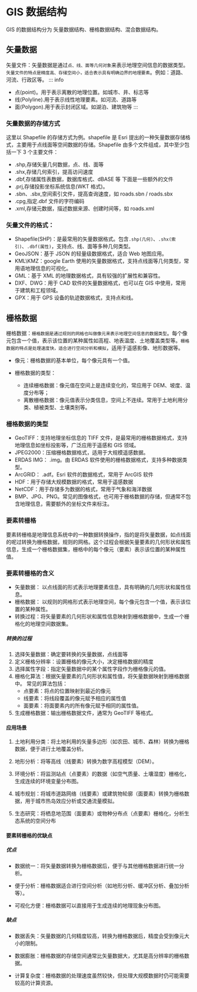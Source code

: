 # GIS 数据结构

GIS 的数据结构分为 矢量数据结构、栅格数据结构、混合数据结构。

## 矢量数据

矢量文件：矢量数据是通过`点、线、面等几何对象`来表示地理空间信息的数据类型。`矢量文件的特点是精度高、存储空间小，适合表示具有明确边界的地理要素`。例如：道路、河流、行政区等。
::: info

- 点(point)。用于表示离散的地理位置。如城市、井、标志等
- 线(Polyline).用于表示线性地理要素。如河流、道路等
- 面(Polygon).用于表示封闭区域。如湖泊、建筑物等
  :::

### 矢量数据的存储方式

这里以 Shapefile 的存储方式为例。shapefile 是 Esri 提出的一种矢量数据存储格式，主要用于点线面等空间数据的存储。Shapefile 由多个文件组成，其中至少包括一下 3 个主要文件：

- .shp,存储矢量几何数据，点、线、面等
- .shx,存储几何索引，提高访问速度
- .dbf,存储属性表数据，数据库格式、dBASE 等
  下面是一些额外的文件
- .prj,存储投影坐标系统信息(WKT 格式)。
- .sbn、.sbx,空间索引文件，提高查询速度，如 roads.sbn / roads.sbx
- .cpg,指定.dbf 文件的字符编码
- .xml,存储元数据，描述数据来源、创建时间等，如 roads.xml

### 矢量文件的格式：

- Shapefile(SHP)：是最常用的矢量数据格式。包含`.shp(几何)`、`.shx(索引)`、`.dbf(属性)`，支持点、线、面等多种几何类型。
- GeoJSON：基于 JSON 的轻量级数据格式，适合 Web 地图应用。
- KML\KMZ：google Earth 使用的矢量数据格式，支持点线面等几何类型，常用语地理信息的可视化。
- GML：基于 XML 的地理数据格式，具有较强的扩展性和兼容性。
- DXF、DWG：用于 CAD 软件的矢量数据格式，也可以在 GIS 中使用，常用于建筑和工程领域。
- GPX：用于 GPS 设备的轨迹数据格式，支持点和线。

## 栅格数据

栅格数据：`栅格数据是通过规则的网格也叫做像元来表示地理空间信息的数据类型`。每个像元包含一个值，表示该位置的某种属性如高程、地表温度、土地覆盖类型等。`栅格数据的特点是处理速度快，适合进行空间分析和模拟`，适用于遥感影像、地形数据等。

- 像元：栅格数据的基本单位，每个像元具有一个值。
- 栅格数据的类型：

  - 连续栅格数据：像元值在空间上是连续变化的，常应用于 DEM、坡度、温度分布等；
  - 离散栅格数据：像元值表示分类信息，空间上不连续。常用于土地利用分类、植被类型、土壤类别等。

### 栅格数据的类型

- GeoTIFF：支持地理坐标信息的 TIFF 文件，是最常用的栅格数据格式，支持地理信息如坐标投影等，广泛应用于遥感和 GIS 领域。
- JPEG2000：压缩栅格数据格式，适用于大规模遥感数据。
- ERDAS IMG： .img。由 ERDAS 软件使用的栅格数据格式，支持多种数据类型。
- ArcGRID： .adf。Esri 软件的数据格式，常用于 ArcGIS 软件
- HDF：用于存储大规模数据的格式，常用于遥感数据
- NetCDF：用于存储多为数据的格式，常用于气象和海洋数据
- BMP、JPG、PNG。常见的图像格式，也可用于栅格数据的存储，但通常不包含地理信息，需要额外的坐标文件来标注。

### 要素转栅格

要素转栅格是地理信息系统中的一种数据转换操作，指的是将矢量数据，如点线面的呢过转换为栅格数据，规则的网格。这个过程会根据矢量要素的几何形状和属性信息，生成一个栅格数据集，栅格中的每个像元（要素）表示该位置的某种属性值。

### 要素转栅格的含义

- 矢量数据： 以点线面的形式表示地理要素信息，具有明确的几何形状和属性信息。
- 栅格数据： 以规则的网格形式表示地理空间，每个像元包含一个值，表示该位置的某种属性。
- 转换过程：将矢量要素的几何形状和属性信息映射到栅格数据中，生成一个栅格化的地理空间数据集。

##### 转换的过程

1. 选择矢量数据：确定要转换的矢量数据，点线面等
2. 定义栅格分辨率：设置栅格的像元大小，决定栅格数据的精度
3. 选择属性字段：指定矢量数据中的某个属性字段作为栅格像元的值。
4. 栅格化算法：根据矢量要素的几何形状和属性值，将矢量数据映射到栅格数据中。
   常见的算法包括：
   - 点要素：将点的位置映射到最近的像元
   - 线要素：将线段覆盖的像元赋予相应的属性值
   - 面要素：将面要素内的所有像元赋予相同的属性值。
5. 生成栅格数据：输出栅格数据文件，通常为 GeoTIFF 等格式。

#### 应用场景

1. 土地利用分类：将土地利用的矢量多边形（如农田、城市、森林）转换为栅格数据，便于进行土地覆盖分析。

2. 地形分析：将等高线（线要素）转换为数字高程模型（DEM）。

3. 环境分析：将监测站点（点要素）的数据（如空气质量、土壤湿度）栅格化，生成连续的环境变量分布图。

4. 城市规划：将城市道路网络（线要素）或建筑物轮廓（面要素）转换为栅格数据，用于城市热岛效应分析或交通流量模拟。

5. 生态研究：将栖息地范围（面要素）或物种分布点（点要素）栅格化，分析生态系统的空间分布

#### 要素转栅格的优缺点

##### 优点

- 数据统一：将矢量数据转换为栅格数据后，便于与其他栅格数据进行统一分析。

- 便于分析：栅格数据适合进行空间分析（如地形分析、缓冲区分析、叠加分析等）。

- 可视化方便：栅格数据可以直接用于生成连续的地理现象分布图。

##### 缺点

- 数据丢失：矢量数据的几何精度较高，转换为栅格数据后，精度会受到像元大小的限制。

- 数据膨胀：栅格数据的存储空间通常比矢量数据大，尤其是高分辨率的栅格数据。

- 计算复杂度：栅格数据的处理速度虽然较快，但处理大规模数据时仍可能需要较高的计算资源。
